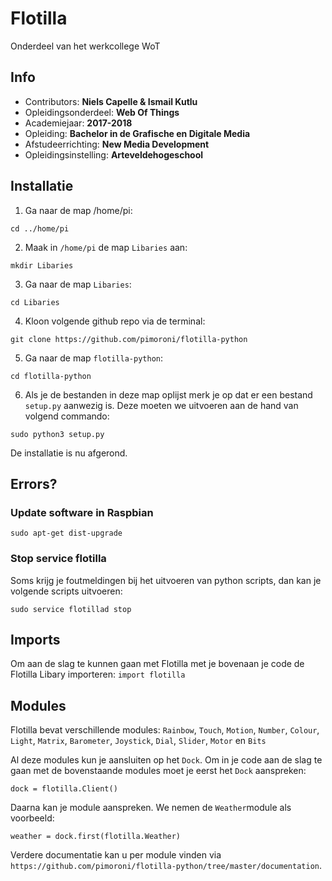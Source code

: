 # Flotilla
Onderdeel van het werkcollege WoT

## Info
- Contributors: **Niels Capelle & Ismail Kutlu**
- Opleidingsonderdeel: **Web Of Things**
- Academiejaar: **2017-2018**
- Opleiding: **Bachelor in de Grafische en Digitale Media**
- Afstudeerrichting: **New Media Development**
- Opleidingsinstelling: **Arteveldehogeschool**

## Installatie
1. Ga naar de map /home/pi: 
```
cd ../home/pi
```
2. Maak in `/home/pi` de map `Libaries` aan: 
```
mkdir Libaries
```
3. Ga naar de map `Libaries`:
```
cd Libaries
```
4. Kloon volgende github repo via de terminal: 
```
git clone https://github.com/pimoroni/flotilla-python
```
5. Ga naar de map `flotilla-python`: 
```
cd flotilla-python
```
6. Als je de bestanden in deze map oplijst merk je op dat er een bestand `setup.py` aanwezig is. Deze moeten we uitvoeren aan de hand van volgend commando: 
```
sudo python3 setup.py
```

De installatie is nu afgerond.

## Errors?
### Update software in Raspbian
```
sudo apt-get dist-upgrade
```
### Stop service flotilla
Soms krijg je foutmeldingen bij het uitvoeren van python scripts, dan kan je volgende scripts uitvoeren:
```
sudo service flotillad stop
```

## Imports
Om aan de slag te kunnen gaan met Flotilla met je bovenaan je code de Flotilla Libary importeren: `import flotilla`

## Modules
Flotilla bevat verschillende modules: 
`Rainbow`, `Touch`, `Motion`, `Number`, `Colour`, `Light`, `Matrix`, `Barometer`, `Joystick`, `Dial`, `Slider`, `Motor` en `Bits`

Al deze modules kun je aansluiten op het `Dock`. Om in je code aan de slag te gaan met de bovenstaande modules moet je eerst het `Dock` aanspreken: 

`dock = flotilla.Client()`

Daarna kan je module aanspreken. We nemen de `Weather`module als voorbeeld: 

`weather = dock.first(flotilla.Weather)`

Verdere documentatie kan u per module vinden via `https://github.com/pimoroni/flotilla-python/tree/master/documentation`.

